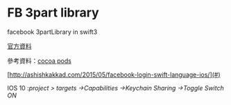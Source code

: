 # FB  3part  library

facebook 3partLibrary  in swift3

[官方資料](https://developers.facebook.com/docs/swift/login)

參考資料：[cocoa pods](http://www.appcoda.com.tw/cocoapods/)

[http://ashishkakkad.com/2015/05/facebook-login-swift-language-ios/](#)



IOS 10 :_project &gt; targets -&gt;Capabilities -&gt;Keychain Sharing -&gt;Toggle Switch ON_

